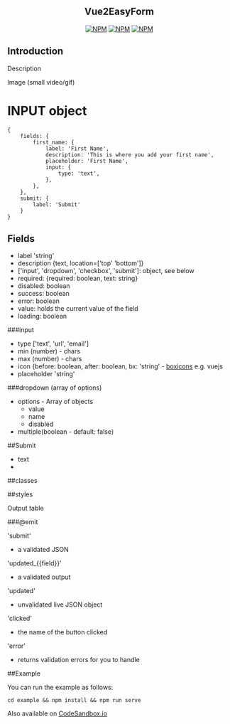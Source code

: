 <h2 align="center">Vue2EasyForm</h2>

<p align="center">
<a href="https://www.npmjs.com/package/@me_slack/vue2easyform"><img src="https://img.shields.io/npm/v/@me_slack/vue2easyform" alt="NPM"></a>
<a href="https://npmcharts.com/compare/@me_slack/vue2easyform?minimal=true"><img src="https://img.shields.io/npm/dt/@me_slack/vue2easyform" alt="NPM"></a>
<a href="https://www.npmjs.com/package/@me_slack/vue2easyform"><img src="https://img.shields.io/npm/l/@me_slack/vue2easyform" alt="NPM"></a>
</p>

## Introduction


Description

Image (small video/gif)


# INPUT object

```json5
{
    fields: {
        first_name: {
            label: 'First Name',
            description: 'This is where you add your first name',
            placeholder: 'First Name',
            input: {
                type: 'text',
            },
        },
    },
    submit: {
        label: 'Submit'
    }
}
```
## Fields
- label 'string'
- description {text, location=['top' 'bottom']}
- ['input', 'dropdown', 'checkbox', 'submit']: object, see below
- required: {required: boolean, text: string}
- disabled: boolean
- success: boolean
- error: boolean
- value: <mixed> holds the current value of the field
- loading: boolean

###input
- type ['text', 'url', 'email']
- min (number) - chars
- max (number) - chars
- icon {before: boolean, after: boolean, bx: 'string' - [boxicons](https://boxicons.com/) e.g. vuejs
- placeholder 'string'

###dropdown (array of options)
 - options - Array of objects
   - value 
   - name
   - disabled
 - multiple(boolean - default: false)


##Submit
- text
- 
##classes

##styles


Output table

###@emit

'submit'
- a validated JSON

'updated_{{field}}'
- a validated output

'updated'
- unvalidated live JSON object

'clicked'
- the name of the button clicked

'error'
- returns validation errors for you to handle

##Example

You can run the example as follows:

```shell
cd example && npm install && npm run serve
```

Also available on [CodeSandbox.io](https://codesandbox.io/s/dazzling-mountain-lhhwu)